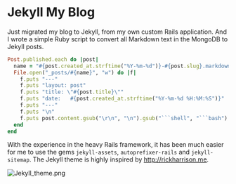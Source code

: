 Jekyll My Blog
==============

Just migrated my blog to Jekyll, from my own custom Rails application. And I wrote a simple Ruby script to convert all Markdown text in the MongoDB to Jekyll posts.

```ruby
Post.published.each do |post|
  name = "#{post.created_at.strftime("%Y-%m-%d")}-#{post.slug}.markdown"
  File.open("_posts/#{name}", "w") do |f|
    f.puts "---"
    f.puts "layout: post"
    f.puts "title: \"#{post.title}\""
    f.puts "date:   #{post.created_at.strftime("%Y-%m-%d %H:%M:%S")}"
    f.puts "---"
    f.puts "\n"
    f.puts post.content.gsub("\r\n", "\n").gsub("```shell", "```bash")
  end
end
```

With the experience in the heavy Rails framework, it has been much easier for me to use the gems `jekyll-assets`, `autoprefixer-rails` and `jekyll-sitemap`. The Jekyll theme is highly inspired by http://rickharrison.me.

![Jekyll_theme.png](https://vec.io/images/2014/08/23/Jekyll_theme.png)

